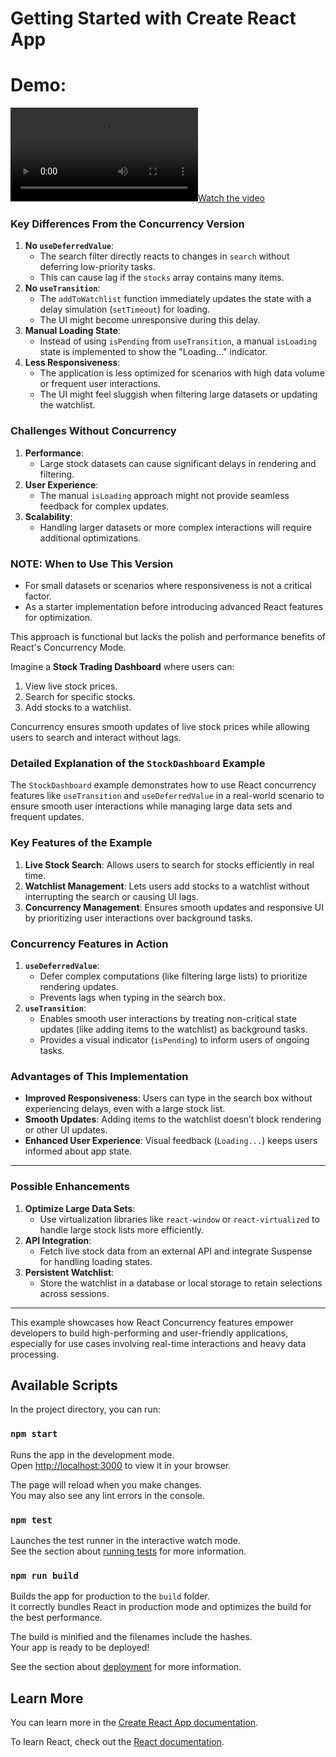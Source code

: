 # Getting Started with Create React App

# Demo: 
[![Watch the video](https://github.com/VeenaPD/react-concurrency-demo/blob/main/public/demo-video.mp4)](https://github.com/VeenaPD/react-concurrency-demo/blob/main/public/demo-video.mp4)


### **Key Differences From the Concurrency Version**

1. **No `useDeferredValue`**:
    - The search filter directly reacts to changes in `search` without deferring low-priority tasks.
    - This can cause lag if the `stocks` array contains many items.
2. **No `useTransition`**:
    - The `addToWatchlist` function immediately updates the state with a delay simulation (`setTimeout`) for loading.
    - The UI might become unresponsive during this delay.
3. **Manual Loading State**:
    - Instead of using `isPending` from `useTransition`, a manual `isLoading` state is implemented to show the "Loading..." indicator.
4. **Less Responsiveness**:
    - The application is less optimized for scenarios with high data volume or frequent user interactions.
    - The UI might feel sluggish when filtering large datasets or updating the watchlist.

### **Challenges Without Concurrency**

1. **Performance**:
    - Large stock datasets can cause significant delays in rendering and filtering.
2. **User Experience**:
    - The manual `isLoading` approach might not provide seamless feedback for complex updates.
3. **Scalability**:
    - Handling larger datasets or more complex interactions will require additional optimizations.

### **NOTE: When to Use This Version**

- For small datasets or scenarios where responsiveness is not a critical factor.
- As a starter implementation before introducing advanced React features for optimization.

This approach is functional but lacks the polish and performance benefits of React's Concurrency Mode.


Imagine a **Stock Trading Dashboard** where users can:

1. View live stock prices.
2. Search for specific stocks.
3. Add stocks to a watchlist.

Concurrency ensures smooth updates of live stock prices while allowing users to search and interact without lags.

### **Detailed Explanation of the `StockDashboard` Example**

The `StockDashboard` example demonstrates how to use React concurrency features like `useTransition` and `useDeferredValue` in a real-world scenario to ensure smooth user interactions while managing large data sets and frequent updates.

### **Key Features of the Example**

1. **Live Stock Search**: Allows users to search for stocks efficiently in real time.
2. **Watchlist Management**: Lets users add stocks to a watchlist without interrupting the search or causing UI lags.
3. **Concurrency Management**: Ensures smooth updates and responsive UI by prioritizing user interactions over background tasks.

### **Concurrency Features in Action**

1. **`useDeferredValue`**:
    - Defer complex computations (like filtering large lists) to prioritize rendering updates.
    - Prevents lags when typing in the search box.
2. **`useTransition`**:
    - Enables smooth user interactions by treating non-critical state updates (like adding items to the watchlist) as background tasks.
    - Provides a visual indicator (`isPending`) to inform users of ongoing tasks.

### **Advantages of This Implementation**

- **Improved Responsiveness**: Users can type in the search box without experiencing delays, even with a large stock list.
- **Smooth Updates**: Adding items to the watchlist doesn’t block rendering or other UI updates.
- **Enhanced User Experience**: Visual feedback (`Loading...`) keeps users informed about app state.

---

### **Possible Enhancements**

1. **Optimize Large Data Sets**:
    - Use virtualization libraries like `react-window` or `react-virtualized` to handle large stock lists more efficiently.
2. **API Integration**:
    - Fetch live stock data from an external API and integrate Suspense for handling loading states.
3. **Persistent Watchlist**:
    - Store the watchlist in a database or local storage to retain selections across sessions.

---

This example showcases how React Concurrency features empower developers to build high-performing and user-friendly applications, especially for use cases involving real-time interactions and heavy data processing.


## Available Scripts

In the project directory, you can run:

### `npm start`

Runs the app in the development mode.\
Open [http://localhost:3000](http://localhost:3000) to view it in your browser.

The page will reload when you make changes.\
You may also see any lint errors in the console.

### `npm test`

Launches the test runner in the interactive watch mode.\
See the section about [running tests](https://facebook.github.io/create-react-app/docs/running-tests) for more information.

### `npm run build`

Builds the app for production to the `build` folder.\
It correctly bundles React in production mode and optimizes the build for the best performance.

The build is minified and the filenames include the hashes.\
Your app is ready to be deployed!

See the section about [deployment](https://facebook.github.io/create-react-app/docs/deployment) for more information.


## Learn More

You can learn more in the [Create React App documentation](https://facebook.github.io/create-react-app/docs/getting-started).

To learn React, check out the [React documentation](https://reactjs.org/).
